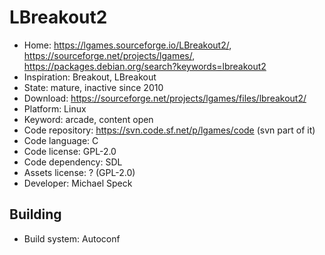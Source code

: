 # LBreakout2

- Home: https://lgames.sourceforge.io/LBreakout2/, https://sourceforge.net/projects/lgames/, https://packages.debian.org/search?keywords=lbreakout2
- Inspiration: Breakout, LBreakout
- State: mature, inactive since 2010
- Download: https://sourceforge.net/projects/lgames/files/lbreakout2/
- Platform: Linux
- Keyword: arcade, content open
- Code repository: https://svn.code.sf.net/p/lgames/code (svn part of it)
- Code language: C
- Code license: GPL-2.0
- Code dependency: SDL
- Assets license: ? (GPL-2.0)
- Developer: Michael Speck

## Building

- Build system: Autoconf

